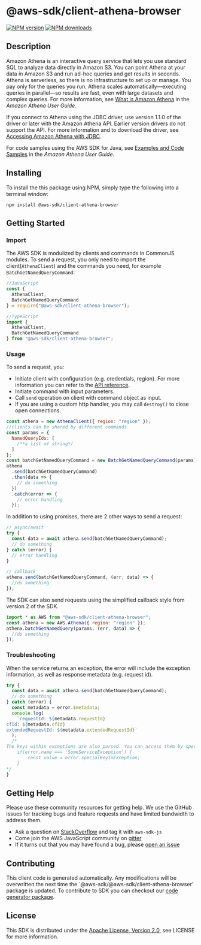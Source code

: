 # @aws-sdk/client-athena-browser

[![NPM version](https://img.shields.io/npm/v/@aws-sdk/client-athena-browser/preview.svg)](https://www.npmjs.com/package/@aws-sdk/client-athena-browser)
[![NPM downloads](https://img.shields.io/npm/dm/@aws-sdk/client-athena-browser.svg)](https://www.npmjs.com/package/@aws-sdk/client-athena-browser)

## Description

<p>Amazon Athena is an interactive query service that lets you use standard SQL to analyze data directly in Amazon S3. You can point Athena at your data in Amazon S3 and run ad-hoc queries and get results in seconds. Athena is serverless, so there is no infrastructure to set up or manage. You pay only for the queries you run. Athena scales automatically—executing queries in parallel—so results are fast, even with large datasets and complex queries. For more information, see <a href="http://docs.aws.amazon.com/athena/latest/ug/what-is.html">What is Amazon Athena</a> in the <i>Amazon Athena User Guide</i>.</p> <p>If you connect to Athena using the JDBC driver, use version 1.1.0 of the driver or later with the Amazon Athena API. Earlier version drivers do not support the API. For more information and to download the driver, see <a href="https://docs.aws.amazon.com/athena/latest/ug/connect-with-jdbc.html">Accessing Amazon Athena with JDBC</a>.</p> <p>For code samples using the AWS SDK for Java, see <a href="https://docs.aws.amazon.com/athena/latest/ug/code-samples.html">Examples and Code Samples</a> in the <i>Amazon Athena User Guide</i>.</p>

## Installing

To install the this package using NPM, simply type the following into a terminal window:

```
npm install @aws-sdk/client-athena-browser
```

## Getting Started

### Import

The AWS SDK is modulized by clients and commands in CommonJS modules. To send a request, you only need to import the client(`AthenaClient`) and the commands you need, for example `BatchGetNamedQueryCommand`:

```javascript
//JavaScript
const {
  AthenaClient,
  BatchGetNamedQueryCommand
} = require("@aws-sdk/client-athena-browser");
```

```javascript
//TypeScript
import {
  AthenaClient,
  BatchGetNamedQueryCommand
} from "@aws-sdk/client-athena-browser";
```

### Usage

To send a request, you:

- Initiate client with configuration (e.g. credentials, region). For more information you can refer to the [API reference][].
- Initiate command with input parameters.
- Call `send` operation on client with command object as input.
- If you are using a custom http handler, you may call `destroy()` to close open connections.

```javascript
const athena = new AthenaClient({ region: "region" });
//clients can be shared by different commands
const params = {
  NamedQueryIds: [
    /**a list of string*/
  ]
};
const batchGetNamedQueryCommand = new BatchGetNamedQueryCommand(params);
athena
  .send(batchGetNamedQueryCommand)
  .then(data => {
    // do something
  })
  .catch(error => {
    // error handling
  });
```

In addition to using promises, there are 2 other ways to send a request:

```javascript
// async/await
try {
  const data = await athena.send(batchGetNamedQueryCommand);
  // do something
} catch (error) {
  // error handling
}
```

```javascript
// callback
athena.send(batchGetNamedQueryCommand, (err, data) => {
  //do something
});
```

The SDK can also send requests using the simplified callback style from version 2 of the SDK.

```javascript
import * as AWS from "@aws-sdk/client-athena-browser";
const athena = new AWS.Athena({ region: "region" });
athena.batchGetNamedQuery(params, (err, data) => {
  //do something
});
```

### Troubleshooting

When the service returns an exception, the error will include the exception information, as well as response metadata (e.g. request id).

```javascript
try {
  const data = await athena.send(batchGetNamedQueryCommand);
  // do something
} catch (error) {
  const metadata = error.$metadata;
  console.log(
    `requestId: ${metadata.requestId}
cfId: ${metadata.cfId}
extendedRequestId: ${metadata.extendedRequestId}`
  );
  /*
The keys within exceptions are also parsed. You can access them by specifying exception names:
    if(error.name === 'SomeServiceException') {
        const value = error.specialKeyInException;
    }
*/
}
```

## Getting Help

Please use these community resources for getting help. We use the GitHub issues for tracking bugs and feature requests and have limited bandwidth to address them.

- Ask a question on [StackOverflow](https://stackoverflow.com/questions/tagged/aws-sdk-js) and tag it with `aws-sdk-js`
- Come join the AWS JavaScript community on [gitter](https://gitter.im/aws/aws-sdk-js-v3)
- If it turns out that you may have found a bug, please [open an issue](https://github.com/aws/aws-sdk-js-v3/issues)

## Contributing

This client code is generated automatically. Any modifications will be overwritten the next time the `@aws-sdk/@aws-sdk/client-athena-browser' package is updated. To contribute to SDK you can checkout our [code generator package][].

## License

This SDK is distributed under the
[Apache License, Version 2.0](http://www.apache.org/licenses/LICENSE-2.0),
see LICENSE for more information.

[code generator package]: https://github.com/aws/aws-sdk-js-v3/tree/master/packages/service-types-generator
[api reference]: https://docs.aws.amazon.com/AWSJavaScriptSDK/latest/

